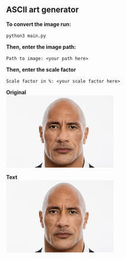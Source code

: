 ## ASCII art generator

**To convert the image run:**<br>
```console
python3 main.py
```

**Then, enter the image path:**<br>
```console
Path to image: <your path here>
```

**Then, enter the scale factor**<br>
```console
Scale factor in %: <your scale factor here>
```

**Original**<br>
<img src="python image to text/Dwayne-Johnson_credHuyDoan-e1705977711715.webp" alt="Demo" width="290" height="194"><br>

**Text**<br>
<img src="python image to text/Dwayne-Johnson_credHuyDoan-e1705977711715.webp" alt="Demo" width="290" height="194">
